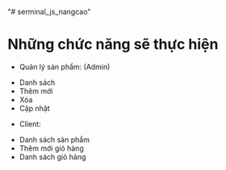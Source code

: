 "# serminal_js_nangcao" 
# Những chức năng sẽ thực hiện
- Quản lý sản phẩm: (Admin)
+ Danh sách
+ Thêm mới
+ Xóa
+ Cập nhật

- Client:
+ Danh sách sản phẩm
+ Thêm mới giỏ hàng
+ Danh sách giỏ hàng
